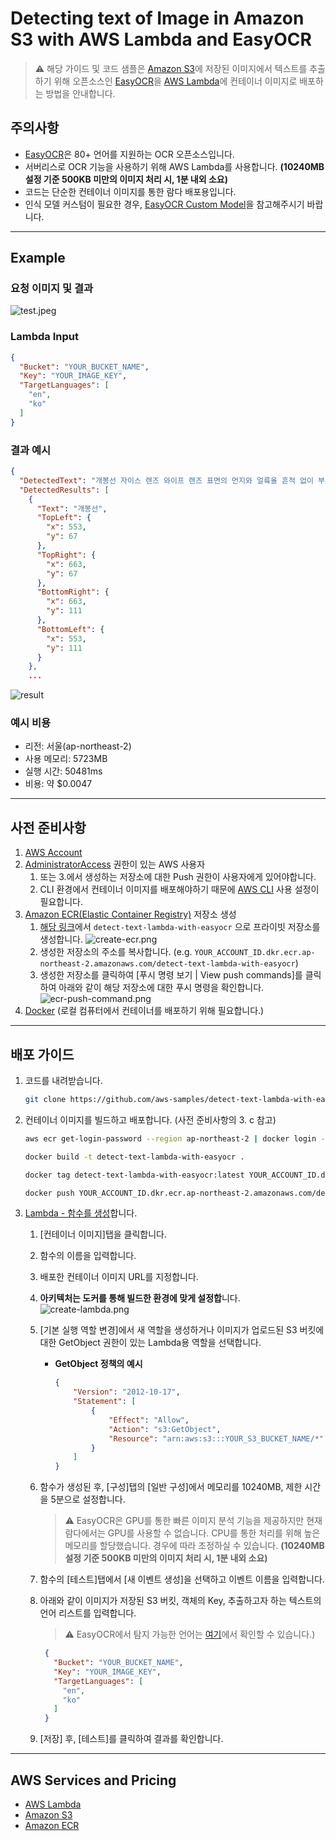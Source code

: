 # Detecting text of Image in Amazon S3 with AWS Lambda and EasyOCR

> ⚠️ 해당 가이드 및 코드 샘플은 [Amazon S3](https://aws.amazon.com/ko/s3/)에 저장된 이미지에서 텍스트를 추출하기 위해 오픈소스인 [EasyOCR](https://github.com/JaidedAI/EasyOCR)을 [AWS Lambda](https://aws.amazon.com/ko/pm/lambda/)에 컨테이너 이미지로 배포하는 방법을 안내합니다.

## 주의사항

- [EasyOCR](https://github.com/JaidedAI/EasyOCR)은 80+ 언어를 지원하는 OCR 오픈소스입니다.
- 서버리스로 OCR 기능을 사용하기 위해 AWS Lambda를 사용합니다. **(10240MB 설정 기준 500KB 미만의 이미지 처리 시, 1분 내외 소요)**
- 코드는 단순한 컨테이너 이미지를 통한 람다 배포용입니다.
- 인식 모델 커스텀이 필요한 경우, [EasyOCR Custom Model](https://github.com/JaidedAI/EasyOCR/blob/master/custom_model.md)을 참고해주시기 바랍니다.

---

## Example

### 요청 이미지 및 결과

![test.jpeg](./img/test.jpeg)

### Lambda Input
```json
{
  "Bucket": "YOUR_BUCKET_NAME",
  "Key": "YOUR_IMAGE_KEY",
  "TargetLanguages": [
    "en",
    "ko"
  ]
}
```

### 결과 예시

```json
{
  "DetectedText": "개봉선 자이스 렌즈 와이프 렌즈 표면의 먼지와 얼륙올 흔적 없이 부드럽게 닦아주는 일회용 티슷 안전기준 안전확인대상생활화학제품 틀 드 확인 표시사항 l 신고번호: 제 FB21-02-0531호 품목: 제거제  제품명: 자이스 렌즈 와이프 주요물질: 정제수, 2-프로판올 제조연월: 제품 하단 LOT 번호 앞 네 자리 참조 제조자 제조국: 프로스벤아이언쓰Prosben Inc) 중국 수입자, 주소, 연락처: 갈자이스비전코리아 서울시 승파구 법원로 135, 1201호(02-2252-1001)",
  "DetectedResults": [
    {
      "Text": "개봉선",
      "TopLeft": {
        "x": 553,
        "y": 67
      },
      "TopRight": {
        "x": 663,
        "y": 67
      },
      "BottomRight": {
        "x": 663,
        "y": 111
      },
      "BottomLeft": {
        "x": 553,
        "y": 111
      }
    },
    ...
```

![result](./img/result.png)

### 예시 비용

- 리전: 서울(ap-northeast-2)
- 사용 메모리: 5723MB
- 실행 시간: 50481ms
- 비용: 약 $0.0047

---

## 사전 준비사항

1. [AWS Account](https://aws.amazon.com/ko/resources/create-account/)
2. [AdministratorAccess](https://docs.aws.amazon.com/IAM/latest/UserGuide/getting-started_create-admin-group.html) 권한이 있는 AWS 사용자
    1. 또는 3.에서 생성하는 저장소에 대한 Push 권한이 사용자에게 있어야합니다.
    2. CLI 환경에서 컨테이너 이미지를 배포해야하기 때문에 [AWS CLI](https://aws.amazon.com/ko/cli/) 사용 설정이 필요합니다.
3. [Amazon ECR(Elastic Container Registry)](https://aws.amazon.com/ko/ecr/) 저장소 생성
    1. [해당 링크](https://ap-northeast-2.console.aws.amazon.com/ecr/create-repository?region=ap-northeast-2)에서 `detect-text-lambda-with-easyocr` 으로 프라이빗 저장소를 생성합니다.
        ![create-ecr.png](./img/create-ecr.png)
    2. 생성한 저장소의 주소를 복사합니다. (e.g. `YOUR_ACCOUNT_ID.dkr.ecr.ap-northeast-2.amazonaws.com/detect-text-lambda-with-easyocr`)
    3. 생성한 저장소를 클릭하여 [푸시 명령 보기 | View push commands]를 클릭하여 아래와 같이 해당 저장소에 대한 푸시 명령을 확인합니다.
        ![ecr-push-command.png](./img/ecr-push-command.png)
4. [Docker](https://www.docker.com/) (로컬 컴퓨터에서 컨테이너를 배포하기 위해 필요합니다.)

---

## 배포 가이드

1. 코드를 내려받습니다.
    
    ```bash
    git clone https://github.com/aws-samples/detect-text-lambda-with-easyocr.git
    ```
    
2. 컨테이너 이미지를 빌드하고 배포합니다. (사전 준비사항의 3. c 참고)
    
    ```bash
    aws ecr get-login-password --region ap-northeast-2 | docker login --username AWS --password-stdin YOUR_ACCOUNT_ID.dkr.ecr.ap-northeast-2.amazonaws.com
    
    docker build -t detect-text-lambda-with-easyocr .
    
    docker tag detect-text-lambda-with-easyocr:latest YOUR_ACCOUNT_ID.dkr.ecr.ap-northeast-2.amazonaws.com/detect-text-lambda-with-easyocr:latest
    
    docker push YOUR_ACCOUNT_ID.dkr.ecr.ap-northeast-2.amazonaws.com/detect-text-lambda-with-easyocr:latest
    ```
    
3. [Lambda - 함수를 생성](https://ap-northeast-2.console.aws.amazon.com/lambda/home?region=ap-northeast-2#/create/function)합니다.
    1. [컨테이너 이미지]탭을 클릭합니다.
    2. 함수의 이름을 입력합니다.
    3. 배포한 컨테이너 이미지 URL를 지정합니다.
    4. **아키텍처는 도커를 통해 빌드한 환경에 맞게 설정합**니다.
        ![create-lambda.png](./img/create-lambda.png)
        
    5. [기본 실행 역할 변경]에서 새 역할을 생성하거나 이미지가 업로드된 S3 버킷에 대한 GetObject 권한이 있는 Lambda용 역할을 선택합니다.
        - **GetObject 정책의 예시**
            
            ```json
            {
                "Version": "2012-10-17",
                "Statement": [
                    {
                        "Effect": "Allow",
                        "Action": "s3:GetObject",
                        "Resource": "arn:aws:s3:::YOUR_S3_BUCKET_NAME/*"
                    }
                ]
            }
            
            ```
            
    6. 함수가 생성된 후, [구성]탭의 [일반 구성]에서 메모리를 10240MB, 제한 시간을 5분으로 설정합니다.
       > ⚠️ EasyOCR은 GPU를 통한 빠른 이미지 분석 기능을 제공하지만 현재 람다에서는 GPU를 사용할 수 없습니다. CPU를 통한 처리를 위해 높은 메모리를 할당했습니다. 경우에 따라 조정하실 수 있습니다. **(10240MB 설정 기준 500KB 미만의 이미지 처리 시, 1분 내외 소요)**
    7. 함수의 [테스트]탭에서 [새 이벤트 생성]을 선택하고 이벤트 이름을 입력합니다.
    8. 아래와 같이 이미지가 저장된 S3 버킷, 객체의 Key, 추출하고자 하는 텍스트의 언어 리스트를 입력합니다.
       >⚠️ EasyOCR에서 탐지 가능한 언어는 [여기](https://www.jaided.ai/easyocr/)에서 확인할 수 있습니다.) 
       ```json
        {
          "Bucket": "YOUR_BUCKET_NAME",
          "Key": "YOUR_IMAGE_KEY",
          "TargetLanguages": [
            "en",
            "ko"
          ]
        }
        ```
        
    9. [저장] 후, [테스트]를 클릭하여 결과를 확인합니다.

---

## **AWS Services and Pricing**

- [AWS Lambda](https://aws.amazon.com/ko/lambda/pricing/)
- [Amazon S3](https://aws.amazon.com/ko/s3/pricing/)
- [Amazon ECR](https://aws.amazon.com/ko/ecr/pricing/)